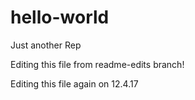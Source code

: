 # hello-world
Just another Rep

Editing this file from readme-edits branch!

Editing this file again on 12.4.17
